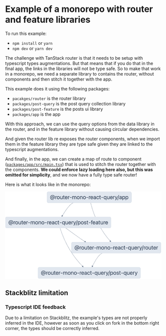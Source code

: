 # Example of a monorepo with router and feature libraries

To run this example:

- `npm install` or `yarn`
- `npm dev` or `yarn dev`

The challenge with TanStack router is that it needs to be setup with typescript types augmentations. But that means that if you do that in the final app, the links in the libraries will not be type safe. So to make that work in a monorepo, we need a separate library to contains the router, without components and then stitch it together with the app.

This example does it using the following packages:
- `pacakges/router` is the router library
- `packages/post-query` is the post query collection library
- `packages/post-feature` is the posts ui library
- `packages/app` is the app

With this approach, we can use the query options from the data library in the router, and in the feature library without causing circular dependencies.

And given the router lib re exposes the router components, when we import them in the feature library they are type safe given they are linked to the typescript augmentations.

And finally, in the app, we can create a map of route to component ([`packages/app/src/main.tsx`](./packages/app/src/main.tsx)) that is used to stitch the router together with the components. **We could enforce lazy loading here also, but this was omitted for simplicity**, and we now have a fully type safe router!

Here is what it looks like in the monorepo:

![graph](./assets/graph.png)

## Stackblitz limitation

### Typescript IDE feedback

Due to a limitation on Stackblitz, the example's types are not properly inferred in the IDE, however as soon as you click on fork in the bottom right corner, the types should be correctly inferred.
